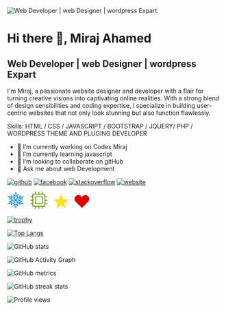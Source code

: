 ![Web Developer | web Designer | wordpress Expart](https://scontent.fdac7-1.fna.fbcdn.net/v/t39.30808-6/372994002_319136563863965_8656508113966876233_n.jpg?_nc_cat=101&ccb=1-7&_nc_sid=e3f864&_nc_eui2=AeHDc4DmRfx9BE3w8y6kWZfjMA0KPC9OTrswDQo8L05Ou7hYqAD-HoAbI6SpHQXgr8AtiLAajNPdOUNjiLL9Nr9j&_nc_ohc=09tcEIiHqqgAX_AqFe1&_nc_ht=scontent.fdac7-1.fna&oh=00_AfAnPVNOds7qElWY_R9w4TG2sD8LBDhPBsYqy0ErltWv5g&oe=64F4F606)


# Hi there 👋, Miraj Ahamed
## Web Developer | web Designer | wordpress Expart


I'm Miraj, a passionate website designer and developer with a flair for turning creative visions into captivating online realities. With a strong blend of design sensibilities and coding expertise, I specialize in building user-centric websites that not only look stunning but also function flawlessly.

Skills: HTML / CSS / JAVASCRIPT / BOOTSTRAP / JQUERY/ PHP / WORDPRESS THEME AND PLUGING DEVELOPER

- 🔭 I’m currently working on Codex Miraj  
- 🌱 I’m currently learning javascript 
- 👯 I’m looking to collaborate on gitHub 
- 💬 Ask me about web Development 


[<img src='https://cdn.jsdelivr.net/npm/simple-icons@3.0.1/icons/github.svg' alt='github' height='40'>](https://github.com/mirajalways)  [<img src='https://cdn.jsdelivr.net/npm/simple-icons@3.0.1/icons/facebook.svg' alt='facebook' height='40'>](https://www.facebook.com/miraj.ahamed.52056)  [<img src='https://cdn.jsdelivr.net/npm/simple-icons@3.0.1/icons/stackoverflow.svg' alt='stackoverflow' height='40'>](https://stackoverflow.com/users/22471294/miraj-ahamed)  [<img src='https://cdn.jsdelivr.net/npm/simple-icons@3.0.1/icons/icloud.svg' alt='website' height='40'>](http://codexmiraj.rf.gd)  

<a href='https://archiveprogram.github.com/'><img src='https://raw.githubusercontent.com/acervenky/animated-github-badges/master/assets/acbadge.gif' width='40' height='40'></a> <a href='https://docs.github.com/en/developers'><img src='https://raw.githubusercontent.com/acervenky/animated-github-badges/master/assets/devbadge.gif' width='40' height='40'></a> <a href='https://stars.github.com/'><img src='https://raw.githubusercontent.com/acervenky/animated-github-badges/master/assets/starbadge.gif' width='35' height='35'></a> <a href='https://docs.github.com/en/github/supporting-the-open-source-community-with-github-sponsors'><img src='https://raw.githubusercontent.com/acervenky/animated-github-badges/master/assets/sponsorbadge.gif' width='35' height='35'></a> 

[![trophy](https://github-profile-trophy.vercel.app/?username=mirajalways)](https://github.com/ryo-ma/github-profile-trophy)

[![Top Langs](https://github-readme-stats.vercel.app/api/top-langs/?username=mirajalways)](https://github.com/anuraghazra/github-readme-stats)

![GitHub stats](https://github-readme-stats.vercel.app/api?username=mirajalways&show_icons=true&count_private=true)  

![GitHub Activity Graph](https://activity-graph.herokuapp.com/graph?username=mirajalways)  

![GitHub metrics](https://metrics.lecoq.io/mirajalways)  

![GitHub streak stats](https://streak-stats.demolab.com/?user=mirajalways)  

![Profile views](https://gpvc.arturio.dev/mirajalways)  
